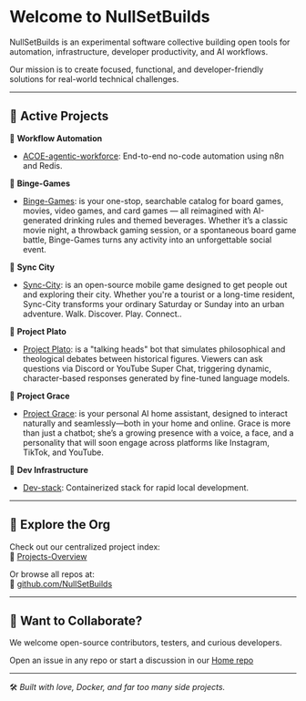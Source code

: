 # Welcome to NullSetBuilds

NullSetBuilds is an experimental software collective building open tools for automation, infrastructure, developer productivity, and AI workflows.

Our mission is to create focused, functional, and developer-friendly solutions for real-world technical challenges.

---

## 🚀 Active Projects

🔹 **Workflow Automation**
- [ACOE-agentic-workforce](https://github.com/NullSetBuilds/ACOE): End-to-end no-code automation using n8n and Redis.

🔹 **Binge-Games**
- [Binge-Games](https://github.com/NullSetBuilds/bingegames): is your one-stop, searchable catalog for board games, movies, video games, and card games — all reimagined with AI-generated drinking rules and themed beverages. Whether it’s a classic movie night, a throwback gaming session, or a spontaneous board game battle, Binge-Games turns any activity into an unforgettable social event.

🔹 **Sync City**
- [Sync-City](https://github.com/NullSetBuilds/sync-city): is an open-source mobile game designed to get people out and exploring their city. Whether you're a     tourist or a long-time resident, Sync-City transforms your ordinary Saturday or Sunday into an urban adventure.  Walk. Discover. Play. Connect..

🔹 **Project Plato**
- [Project Plato](https://github.com/NullSetBuilds/project-pluto): is a "talking heads" bot that simulates philosophical and theological debates between historical figures. Viewers can ask questions via Discord or YouTube Super Chat, triggering dynamic, character-based responses generated by fine-tuned language models.

🔹 **Project Grace**
- [Project Grace](https://github.com/NullSetBuilds/project-grace): is your personal AI home assistant, designed to interact naturally and seamlessly—both in your home and online. Grace is more than just a chatbot; she’s a growing presence with a voice, a face, and a personality that will soon engage across platforms like Instagram, TikTok, and YouTube.

🔹 **Dev Infrastructure**
- [Dev-stack](https://github.com/NullSetBuilds/services): Containerized stack for rapid local development.

---

## 📁 Explore the Org

Check out our centralized project index:  
🔗 [Projects-Overview](https://github.com/NullSetBuilds/projects-overview)

Or browse all repos at:  
🔗 [github.com/NullSetBuilds](https://github.com/NullSetBuilds)

---

## 🤝 Want to Collaborate?

We welcome open-source contributors, testers, and curious developers.

Open an issue in any repo or start a discussion in our [Home repo](https://github.com/NullSetBuilds/.github/issues)

---

🛠️ *Built with love, Docker, and far too many side projects.*
